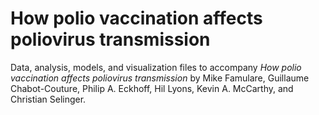 # How polio vaccination affects poliovirus transmission

Data, analysis, models, and visualization files to accompany *How polio vaccination affects poliovirus transmission* by Mike Famulare, Guillaume Chabot-Couture, Philip A. Eckhoff, Hil Lyons, Kevin A. McCarthy, and Christian Selinger.


